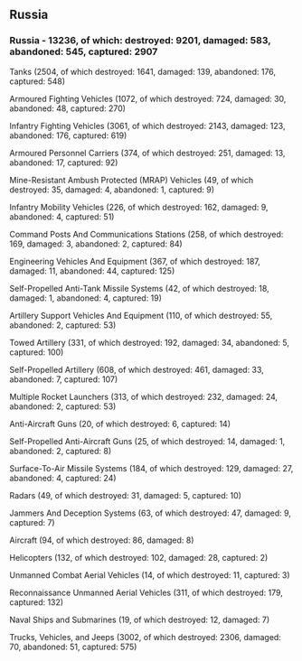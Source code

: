 
 
 ## Russia
 
 ### Russia - 13236, of which: destroyed: 9201, damaged: 583, abandoned: 545, captured: 2907

 

 

 Tanks (2504, of which destroyed: 1641, damaged: 139, abandoned: 176, captured: 548)

 Armoured Fighting Vehicles (1072, of which destroyed: 724, damaged: 30, abandoned: 48, captured: 270)

 Infantry Fighting Vehicles (3061, of which destroyed: 2143, damaged: 123, abandoned: 176, captured: 619)

 Armoured Personnel Carriers (374, of which destroyed: 251, damaged: 13, abandoned: 17, captured: 92)

 Mine-Resistant Ambush Protected (MRAP) Vehicles (49, of which destroyed: 35, damaged: 4, abandoned: 1, captured: 9)

 Infantry Mobility Vehicles (226, of which destroyed: 162, damaged: 9, abandoned: 4, captured: 51)

 Command Posts And Communications Stations (258, of which destroyed: 169, damaged: 3, abandoned: 2, captured: 84)

 Engineering Vehicles And Equipment (367, of which destroyed: 187, damaged: 11, abandoned: 44, captured: 125)

 Self-Propelled Anti-Tank Missile Systems (42, of which destroyed: 18, damaged: 1, abandoned: 4, captured: 19)

 Artillery Support Vehicles And Equipment (110, of which destroyed: 55, abandoned: 2, captured: 53)

 Towed Artillery (331, of which destroyed: 192, damaged: 34, abandoned: 5, captured: 100)

 Self-Propelled Artillery (608, of which destroyed: 461, damaged: 33, abandoned: 7, captured: 107)

 Multiple Rocket Launchers (313, of which destroyed: 232, damaged: 24, abandoned: 2, captured: 53)

 Anti-Aircraft Guns (20, of which destroyed: 6, captured: 14)

 Self-Propelled Anti-Aircraft Guns (25, of which destroyed: 14, damaged: 1, abandoned: 2, captured: 8)

 Surface-To-Air Missile Systems (184, of which destroyed: 129, damaged: 27, abandoned: 4, captured: 24)

 Radars (49, of which destroyed: 31, damaged: 5, captured: 10)

 Jammers And Deception Systems (63, of which destroyed: 47, damaged: 9, captured: 7)

 Aircraft (94, of which destroyed: 86, damaged: 8)

 Helicopters (132, of which destroyed: 102, damaged: 28, captured: 2)

 Unmanned Combat Aerial Vehicles (14, of which destroyed: 11, captured: 3)

 Reconnaissance Unmanned Aerial Vehicles (311, of which destroyed: 179, captured: 132)

 Naval Ships and Submarines (19, of which destroyed: 12, damaged: 7)

 Trucks, Vehicles, and Jeeps (3002, of which destroyed: 2306, damaged: 70, abandoned: 51, captured: 575)

